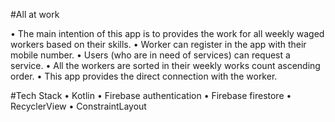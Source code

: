 #All at work

• The main intention of this app is to provides the work for all weekly waged workers based on their skills.
• Worker can register in the app with their mobile number.
• Users (who are in need of services) can request a service.
• All the workers are sorted in their weekly works count ascending order.
• This app provides the direct connection with the worker.

#Tech Stack
• Kotlin
• Firebase authentication
• Firebase firestore
• RecyclerView
• ConstraintLayout